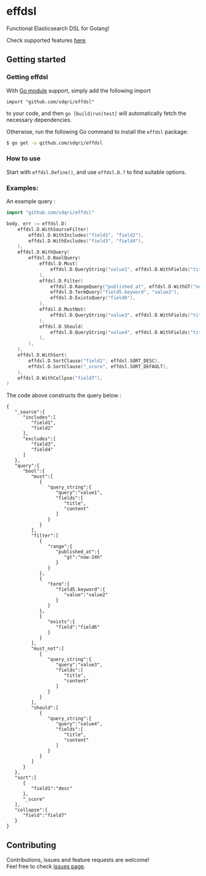 # effdsl

Functional Elasticsearch DSL for Golang!

Check supported features [here](FEATURES.md).

## Getting started

### Getting effdsl

With [Go module](https://github.com/golang/go/wiki/Modules) support, simply add the following import

```
import "github.com/sdqri/effdsl"
```

to your code, and then `go [build|run|test]` will automatically fetch the necessary dependencies.

Otherwise, run the following Go command to install the `effdsl` package:

```sh
$ go get -u github.com/sdqri/effdsl
```

### How to use

Start with `effdsl.Define()`, and use `effdsl.D.?` to find suitable options.

### Examples:

An example query :

```go
import "github.com/sdqri/effdsl"

body, err := effdsl.D(
	effdsl.D.WithSourceFilter(
		effdsl.D.WithIncludes("field1", "field2"),
		effdsl.D.WithExcludes("field3", "field4"),
	),
	effdsl.D.WithQuery(
		effdsl.D.BoolQuery(
			effdsl.D.Must(
				effdsl.D.QueryString("value1", effdsl.D.WithFields("title", "content")),
			),
			effdsl.D.Filter(
				effdsl.D.RangeQuery("published_at", effdsl.D.WithGT("now-24h")),
				effdsl.D.TermQuery("field5.keyword", "value2"),
				effdsl.D.ExistsQuery("field6"),
			),
			effdsl.D.MustNot(
				effdsl.D.QueryString("value3", effdsl.D.WithFields("title", "content")),
			),
			effdsl.D.Should(
				effdsl.D.QueryString("value4", effdsl.D.WithFields("title", "content")),
			),
		),
	),
	effdsl.D.WithSort(
		effdsl.D.SortClause("field1", effdsl.SORT_DESC),
		effdsl.D.SortClause("_score", effdsl.SORT_DEFAULT),
	),
	effdsl.D.WithCollpse("field7"),
)
```

The code above constructs the query below :

```
{
   "_source":{
      "includes":[
         "field1",
         "field2"
      ],
      "excludes":[
         "field3",
         "field4"
      ]
   },
   "query":{
      "bool":{
         "must":[
            {
               "query_string":{
                  "query":"value1",
                  "fields":[
                     "title",
                     "content"
                  ]
               }
            }
         ],
         "filter":[
            {
               "range":{
                  "published_at":{
                     "gt":"now-24h"
                  }
               }
            },
            {
               "term":{
                  "field5.keyword":{
                     "value":"value2"
                  }
               }
            },
            {
               "exists":{
                  "field":"field6"
               }
            }
         ],
         "must_not":[
            {
               "query_string":{
                  "query":"value3",
                  "fields":[
                     "title",
                     "content"
                  ]
               }
            }
         ],
         "should":[
            {
               "query_string":{
                  "query":"value4",
                  "fields":[
                     "title",
                     "content"
                  ]
               }
            }
         ]
      }
   },
   "sort":[
      {
         "field1":"desc"
      },
      "_score"
   ],
   "collapse":{
      "field":"field7"
   }
}
```

## Contributing

Contributions, issues and feature requests are welcome!<br />Feel free to check [issues page](issues).
